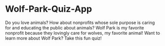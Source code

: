 # Wolf-Park-Quiz-App

Do you love animals? How about nonprofits whose sole purpose is caring for and educating the public about animals? Wolf Park is my favorite nonprofit because they lovingly care for wolves, my favorite animal! Want to learn more about Wolf Park? Take this fun quiz!
